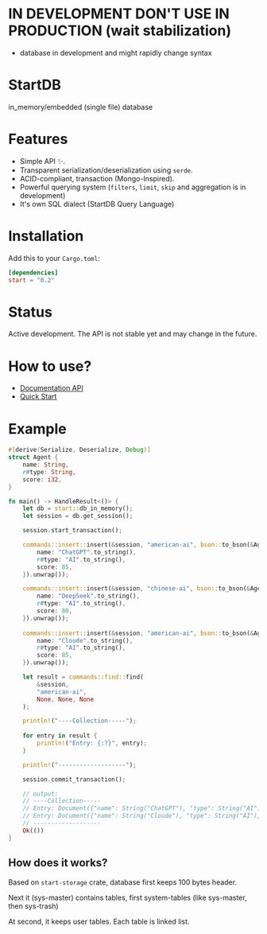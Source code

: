 # IN DEVELOPMENT DON'T USE IN PRODUCTION (wait stabilization)

* database in development and might rapidly change syntax

# StartDB

in_memory/embedded (single file) database

# Features

- Simple API ✨.
- Transparent serialization/deserialization using `serde`.
- ACID-compliant, transaction (Mongo-Inspired).
- Powerful querying system (`filters`, `limit`, `skip` and aggregation is in development)
- It's own SQL dialect (StartDB Query Language)

# Installation

Add this to your `Cargo.toml`:
```toml
[dependencies]
start = "0.2"
```

# Status

Active development. The API is not stable yet and may change in the future.

# How to use?

- [Documentation API](doc)
- [Quick Start](quick-start)

# Example
```rust
#[derive(Serialize, Deserialize, Debug)]
struct Agent {
    name: String,
    r#type: String,
    score: i32,
}

fn main() -> HandleResult<()> {
    let db = start::db_in_memory();
    let session = db.get_session();

    session.start_transaction();

    commands::insert::insert(&session, "american-ai", bson::to_bson(&Agent {
        name: "ChatGPT".to_string(),
        r#type: "AI".to_string(),
        score: 85,
    }).unwrap());

    commands::insert::insert(&session, "chinese-ai", bson::to_bson(&Agent {
        name: "DeepSeek".to_string(),
        r#type: "AI".to_string(),
        score: 80,
    }).unwrap());
    
    commands::insert::insert(&session, "american-ai", bson::to_bson(&Agent {
        name: "Cloude".to_string(),
        r#type: "AI".to_string(),
        score: 85,
    }).unwrap());

    let result = commands::find::find(
        &session,
        "american-ai",
        None, None, None
    );

    println!("----Collection-----");
    
    for entry in result {
        println!("Entry: {:?}", entry);
    }

    println!("-------------------");

    session.commit_transaction();

    // output:
    // ----Collection-----
    // Entry: Document({"name": String("ChatGPT"), "type": String("AI"), "score": Int32(85)})
    // Entry: Document({"name": String("Cloude"), "type": String("AI"), "score": Int32(85)})
    // -------------------
    Ok(())
}
```

## How does it works?

Based on `start-storage` crate, database first keeps 100 bytes header.

Next it (sys-master) contains tables, first system-tables (like sys-master, then sys-trash)

At second, it keeps user tables. Each table is linked list.